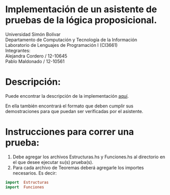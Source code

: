 # Implementación de un asistente de pruebas de la lógica proposicional.

Universidad Simón Bolívar  
Departamento de Computación y Tecnología de la Información  
Laboratorio de Lenguajes de Programación I (CI3661)  
Integrantes:  
    Alejandra Cordero / 12-10645  
    Pablo Maldonado / 12-10561  

# Descripción:

Puede encontrar la descripción de la implementación [aquí](https://github.com/Proyectos-AP/Lenguajes_CI3661/blob/master/Proyecto_1/Enunciado.pdf).

En ella también encontrará el formato que deben cumplir sus demostraciones para que puedan ser verificadas por el asistente.  

# Instrucciones para correr una prueba:

1. Debe agregar los archivos Estructuras.hs y Funciones.hs al directorio en el que desee ejecutar su(s) prueba(s).  
2. Para cada archivo de Teoremas deberá agregarle los importes necesarios. Es decir:  

```haskell
import  Estructuras  
import  Funciones 
```


 
